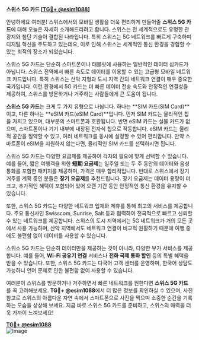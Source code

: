 **스위스 5G 카드 [[TG💪+ @esim1088](https://t.me/s/esim1088)]**

안녕하세요 여러분! 스위스에서의 모바일 생활을 더욱 편리하게 만들어줄 **스위스 5G 카드**에 대해 오늘은 자세히 소개해드리려고 합니다. 스위스는 전 세계적으로도 유명한 관광지와 첨단 기술이 결합된 나라입니다. 특히 스위스는 5G 네트워크를 빠르게 구축하며 디지털 혁신을 주도하고 있는데요, 이로 인해 스위스는 세계적인 통신 환경을 경험할 수 있는 최적의 장소가 되었습니다.

스위스 5G 카드는 단순히 스마트폰이나 태블릿에 사용하는 일반적인 데이터 심카드가 아닙니다. 스위스 전역에서 빠른 속도로 데이터를 이용할 수 있는 고급형 모바일 네트워크 카드입니다. 특히 스위스는 산악 지형과 도시 지역 간의 네트워크 연결이 매우 중요한 국가입니다. 이런 환경에서 5G 카드는 더 빠른 데이터 전송 속도와 안정적인 연결성을 제공하여, 스위스를 방문하거나 거주하는 사람들에게 큰 도움이 됩니다.

**스위스 5G 카드**는 크게 두 가지 유형으로 나뉩니다. 하나는 **SIM 카드(SIM Card)**이고, 다른 하나는 **eSIM 카드(eSIM Card)**입니다. 먼저 SIM 카드는 물리적인 칩을 가지고 있으며, 대부분의 스마트폰과 호환됩니다. 반면 eSIM 카드는 실물 카드가 없으며, 스마트폰이나 기기 내부에 내장된 전자식 칩으로 작동합니다. eSIM 카드는 물리적 공간을 절약할 수 있고, 여러 네트워크를 동시에 설정할 수 있어 편리합니다. 만약 스마트폰이 eSIM을 지원하지 않는다면, 물리적인 SIM 카드를 선택하시면 됩니다.

스위스 5G 카드는 다양한 요금제를 제공하여 각자의 필요에 맞게 선택할 수 있습니다. 예를 들어, 짧은 여행객을 위한 **短期 요금제**는 일주일 또는 두 주 동안의 데이터와 음성 통화를 포함한 패키지를 제공하며, 가격은 매우 합리적입니다. 반대로 스위스에서 장기 거주를 계획 중인 분들은 **장기 요금제**를 추천드립니다. 장기 요금제는 데이터 용량이 더 크고, 추가적인 혜택이 포함되어 있어 오랜 기간 동안 안정적인 통신 환경을 유지할 수 있습니다.

또한, 스위스 5G 카드는 다양한 네트워크 업체와 제휴를 통해 최고의 서비스를 제공합니다. 주요 통신사인 Swisscom, Sunrise, Salt 등과 협력하여 전국적으로 빠르고 신뢰할 수 있는 네트워크를 제공합니다. 스위스의 도시 지역에서는 5G 네트워크가 거의 모든 곳에서 사용 가능하며, 산악 지역에서도 네트워크 연결이 비교적 원활하기 때문에 여행 중에도 불편함 없이 데이터를 사용할 수 있습니다.

스위스 5G 카드는 단순히 데이터만을 제공하는 것이 아니라, 다양한 부가 서비스를 제공합니다. 예를 들어, **Wi-Fi 공유기 연결** 서비스나 **전화 국제 통화 할인** 등의 특별 혜택을 받을 수 있습니다. 또한, 스위스 5G 카드는 다국어 고객 센터를 운영하며, 한국어 상담도 가능하니 언어 문제로 인한 불편함 없이 사용할 수 있습니다.

여러분이 스위스를 방문하거나 거주하면서 빠른 네트워크를 원한다면 **스위스 5G 카드**를 꼭 고려해보세요. **TG💪+ @esim1088**에서 더 많은 정보를 확인하실 수 있으며, 사진 참고로 스위스의 아름다운 자연 속에서 스마트폰으로 사진을 찍으며 소중한 순간을 기록하는 모습을 상상해 보세요. 지금 바로 스위스 5G 카드를 준비하고, 스위스의 매력을 더욱 가까이 느껴보세요!

**[TG💪+ @esim1088](https://t.me/s/esim1088)**  
![Image](https://i.postimg.cc/Y0z9fWf4/image.png)